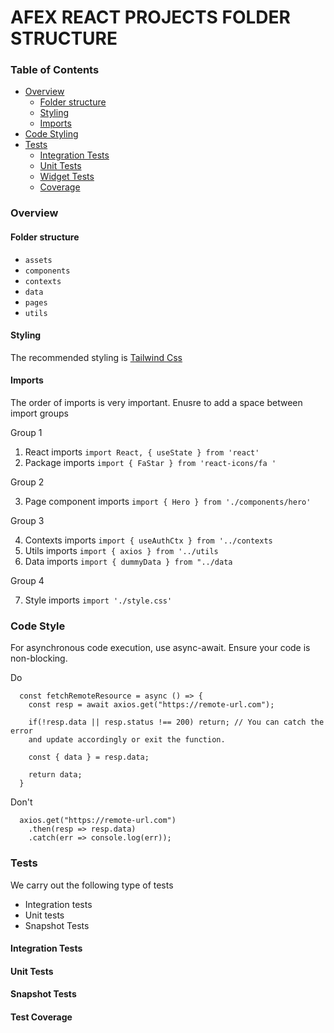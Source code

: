# AFEX REACT PROJECTS FOLDER STRUCTURE

### Table of Contents

- [Overview](#overview)
  - [Folder structure](#folder-structure)
  - [Styling](#styling)
  - [Imports](#imports)
- [Code Styling](#code-style)
- [Tests](#tests)
  - [Integration Tests](#integration-tests)
  - [Unit Tests](#unit-tests)
  - [Widget Tests](#widget-tests)
  - [Coverage](#test-coverage)

### Overview

#### Folder structure

- `assets`
- `components`
- `contexts`
- `data`
- `pages`
- `utils`

#### Styling

The recommended styling is [Tailwind Css](https://tailwindcss.com)

#### Imports

The order of imports is very important. Enusre to add a space between import groups

Group 1

1.  React imports `import React, { useState } from 'react'`
2.  Package imports `import { FaStar } from 'react-icons/fa '`

Group 2

3.  Page component imports `import { Hero } from './components/hero'`

Group 3

4.  Contexts imports `import { useAuthCtx } from '../contexts `
5.  Utils imports `import { axios } from '../utils `
6.  Data imports `import { dummyData } from "../data `

Group 4

7.  Style imports `import './style.css' `

### Code Style

For asynchronous code execution, use async-await. Ensure your code is non-blocking.

Do

```
  const fetchRemoteResource = async () => {
    const resp = await axios.get("https://remote-url.com");

    if(!resp.data || resp.status !== 200) return; // You can catch the error
    and update accordingly or exit the function.

    const { data } = resp.data;

    return data;
  }
```

Don't

```
  axios.get("https://remote-url.com")
    .then(resp => resp.data)
    .catch(err => console.log(err));
```

### Tests

We carry out the following type of tests

- Integration tests
- Unit tests
- Snapshot Tests

#### Integration Tests

#### Unit Tests

#### Snapshot Tests

#### Test Coverage
